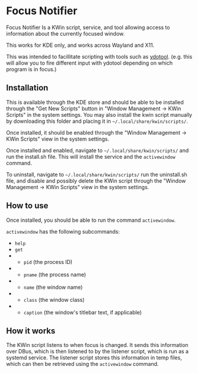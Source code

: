 # Focus Notifier

Focus Notifier Is a KWin script, service, and tool allowing access to information about the currently focused window.

This works for KDE only, and works across Wayland and X11.

This was intended to facillitate scripting with tools such as [ydotool](https://github.com/ReimuNotMoe/ydotool). (e.g. this will allow you to fire different input with ydotool depending on which program is in focus.)

## Installation

This is available through the KDE store and should be able to be installed through the "Get New Scripts" button in "Window Management -> KWin Scripts" in the system settings. You may also install the kwin script manually by downloading this folder and placing it in `~/.local/share/kwin/scripts/`.

Once installed, it should be enabled through the "Window Management -> KWin Scripts" view in the system settings.

Once installed and enabled, navigate to `~/.local/share/kwin/scripts/` and run the install.sh file. This will install the service and the `activewindow` command.

To uninstall, navigate to `~/.local/share/kwin/scripts/` run the uninstall.sh file, and disable and possibly delete the KWin script through the "Window Management -> KWin Scripts" view in the system settings.

## How to use

Once installed, you should be able to run the command `activewindow`.

`activewindow` has the following subcommands:

- `help`
- `get`
- - `pid` (the process ID)
- - `pname` (the process name)
- - `name` (the window name)
- - `class` (the window class)
- - `caption` (the window's titlebar text, if applicable)

## How it works

The KWin script listens to when focus is changed. It sends this information over DBus, which is then listened to by the listener script, which is run as a systemd service. The listener script stores this information in temp files, which can then be retrieved using the `activewindow` command.
